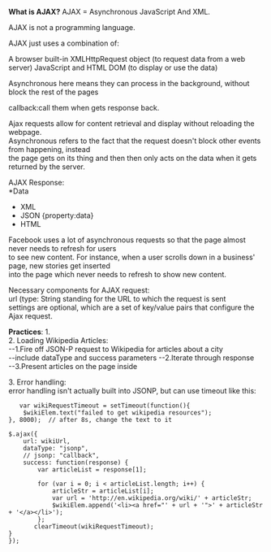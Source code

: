 **What is AJAX?**
AJAX = Asynchronous JavaScript And XML.

AJAX is not a programming language.

AJAX just uses a combination of:

A browser built-in XMLHttpRequest object (to request data from a web server)
JavaScript and HTML DOM (to display or use the data)  

Asynchronous here means they can process in the background, without block the rest of the pages

callback:call them when gets response back.  

Ajax requests allow for content retrieval and display without reloading the webpage.  
Asynchronous refers to the fact that the request doesn't block other events from happening, instead  
the page gets on its thing and then then only acts on the data when it gets returned by the server.  

AJAX Response:  
*Data
  - XML <entry></entry>  
  - JSON {property:data}  
  - HTML <div></div>  
  
Facebook uses a lot of asynchronous requests so that the page almost never needs to refresh for users  
to see new content. For instance, when a user scrolls down in a business' page, new stories get inserted  
into the page which never needs to refresh to show new content.

Necessary components for AJAX request:  
url (type: String standing for the URL to which the request is sent   
settings are optional, which are a set of key/value pairs that configure the Ajax request.

**Practices**:
1.  
2. Loading Wikipedia Articles:  
   --1.Fire off JSON-P request to Wikipedia for articles about a city  
      --include dataType and success parameters
   --2.Iterate through response  
   --3.Present articles on the page inside <ul id="wikipedia-links"></ul>
3. Error handling:  
   error handling isn't actually built into JSONP, but can use timeout like this:   
   
       var wikiRequestTimeout = setTimeout(function(){
    	$wikiElem.text("failed to get wikipedia resources");
    }, 8000);  // after 8s, change the text to it
    
    $.ajax({
    	url: wikiUrl,
    	dataType: "jsonp",
    	// jsonp: "callback",
    	success: function(response) {
    		var articleList = response[1];
    
    		for (var i = 0; i < articleList.length; i++) {
    			articleStr = articleList[i];
    			var url = 'http://en.wikipedia.org/wiki/' + articleStr;
    			$wikiElem.append('<li><a href="' + url + '">' + articleStr + '</a></li>');
            };
    	   clearTimeout(wikiRequestTimeout);
    }
    });

   
   
   
   
   
   
   
   
   
   
   
   
   
   
   
   
